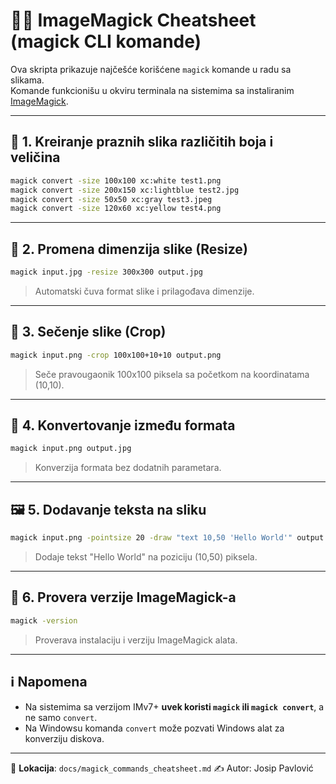 
# 🧙‍♂️ ImageMagick Cheatsheet (magick CLI komande)

Ova skripta prikazuje najčešće korišćene `magick` komande u radu sa slikama.  
Komande funkcionišu u okviru terminala na sistemima sa instaliranim [ImageMagick](https://imagemagick.org).

---

## 🏁 1. Kreiranje praznih slika različitih boja i veličina

```bash
magick convert -size 100x100 xc:white test1.png
magick convert -size 200x150 xc:lightblue test2.jpg
magick convert -size 50x50 xc:gray test3.jpeg
magick convert -size 120x60 xc:yellow test4.png
````

---

## 🧩 2. Promena dimenzija slike (Resize)

```bash
magick input.jpg -resize 300x300 output.jpg
```

> Automatski čuva format slike i prilagođava dimenzije.

---

## 🔪 3. Sečenje slike (Crop)

```bash
magick input.png -crop 100x100+10+10 output.png
```

> Seče pravougaonik 100x100 piksela sa početkom na koordinatama (10,10).

---

## 🔁 4. Konvertovanje između formata

```bash
magick input.png output.jpg
```

> Konverzija formata bez dodatnih parametara.

---

## 🖼️ 5. Dodavanje teksta na sliku

```bash
magick input.png -pointsize 20 -draw "text 10,50 'Hello World'" output.png
```

> Dodaje tekst "Hello World" na poziciju (10,50) piksela.

---

## 🧪 6. Provera verzije ImageMagick-a

```bash
magick -version
```

> Proverava instalaciju i verziju ImageMagick alata.

---

## ℹ️ Napomena

* Na sistemima sa verzijom IMv7+ **uvek koristi `magick` ili `magick convert`**, a ne samo `convert`.
* Na Windowsu komanda `convert` može pozvati Windows alat za konverziju diskova.

---

📁 **Lokacija**: `docs/magick_commands_cheatsheet.md`
✍️ Autor: Josip Pavlović


